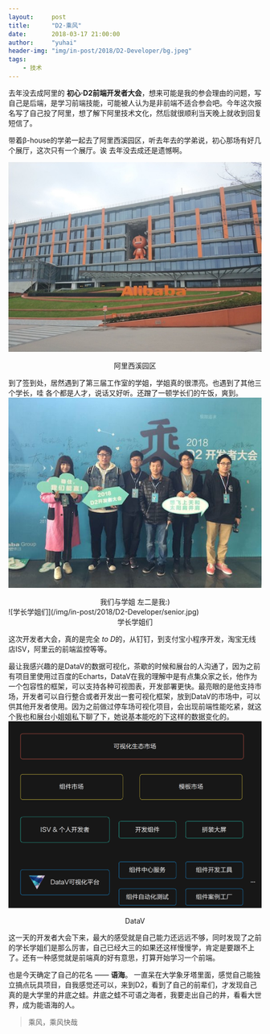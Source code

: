 ```yaml
---
layout:     post
title:      "D2·乘风"
date:       2018-03-17 21:00:00
author:     "yuhai"
header-img: "img/in-post/2018/D2-Developer/bg.jpeg"
tags:
    - 技术
---
```

去年没去成阿里的 **初心·D2前端开发者大会**，想来可能是我的参会理由的问题，写自己是后端，是学习前端技能，可能被人认为是非前端不适合参会吧。今年这次报名写了自己投了阿里，想了解下阿里技术文化，然后就很顺利当天晚上就收到回复短信了。

带着β-house的学弟一起去了阿里西溪园区，听去年去的学弟说，初心那场有好几个展厅，这次只有一个展厅。诶 去年没去成还是遗憾啊。

![阿里西溪园区](/img/in-post/2018/D2-Developer/Alibaba.jpg)
<center>阿里西溪园区</center>

到了签到处，居然遇到了第三届工作室的学姐，学姐真的很漂亮。也遇到了其他三个学长，哇 各个都是人才，说话又好听。还蹭了一顿学长们的午饭，爽到。
![学姐](/img/in-post/2018/D2-Developer/betahouse.jpg)
<center>我们与学姐 左二是我:)</center>
![学长学姐们](/img/in-post/2018/D2-Developer/senior.jpg)
<center>学长学姐们</center>

这次开发者大会，真的是完全 *to D*的，从钉钉，到支付宝小程序开发，淘宝无线店ISV，阿里云的前端监控等等。

最让我感兴趣的是DataV的数据可视化，茶歇的时候和展台的人沟通了，因为之前有项目里使用过百度的Echarts，DataV在我的理解中是有点集众家之长，他作为一个包容性的框架，可以支持各种可视图表，开发部署更快。最亮眼的是他支持市场，开发者可以自行整合或者开发出一套可视化框架，放到DataV的市场中，可以供其他开发者使用。因为之前做过停车场可视化项目，会出现前端性能吃紧，就这个我也和展台小姐姐私下聊了下，她说基本能吃的下这样的数据变化的。
![DataV](/img/in-post/2018/D2-Developer/DataV.png)
<center>DataV</center>

这一天的开发者大会下来，最大的感受就是自己能力还远远不够，同时发现了之前的学长学姐们是那么厉害，自己已经大三的如果还这样慢慢学，肯定是要跟不上了。还有一种感觉就是前端真的好有意思，打算开始学习一个前端。

也是今天确定了自己的花名 —— **语海**。
一直呆在大学象牙塔里面，感觉自己能独立搞点玩具项目，自我感觉还可以，来到D2，看到了自己的前辈们，才发现自己真的是大学里的井底之蛙。井底之蛙不可语之海者，我要走出自己的井，看看大世界，成为能语海的人。
> 乘风，乘风快哉
